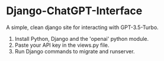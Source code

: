# Django-ChatGPT-Interface
A simple, clean django site for interacting with GPT-3.5-Turbo. 

1. Install Python, Django and the 'openai' python module.
2. Paste your API key in the views.py file.
3. Run Django commands to migrate and runserver.
